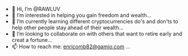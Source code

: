 - 👋 Hi, I’m @RAWLUV
- 👀 I’m interested in helping you gain freedom and wealth...
- 🌱 I’m currently learning different cryptocurrencies do's and don'ts to help other people stay ahead of their wealth...
- 💞️ I’m looking to collaborate on with others that want to retire early and creat a fortune...
- 📫 How to reach me: enricomb82@gamio.com ...

<!---
RAWLUV/RAWLUV is a ✨ special ✨ repository because its `README.md` (this file) appears on your GitHub profile.
You can click the Preview link to take a look at your changes.
--->
